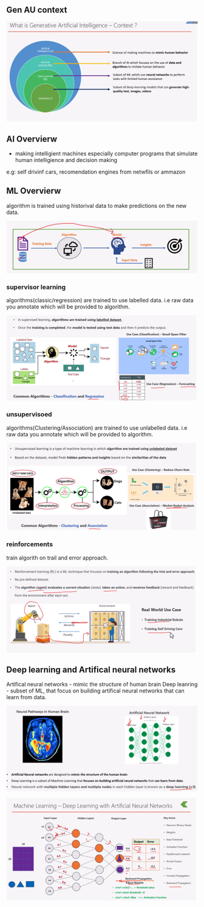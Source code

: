 

## Gen AU context

![gen_ai_context](gen_ai_context.png)

## AI Overvierw 

- making intelligient machines especially computer programs that simulate human intelligience and decision making

e.g: self drivinf cars, recomendation engines from netwfils or ammazon

## ML Overvierw

algorithm is trained using historival data to make predictions on the new data.

![ml_overview](ml_overview.png)

### supervisor learning

algorithms(classic/regression) are trained to use labelled data. i.e raw data you annotate which will be provided to algorithm.

![supervised_learning](supervised_learning.png)

### unsupervisoed 

algorithms(Clustering/Association) are trained to use unlabelled data. i.e raw data you annotate which will be provided to algorithm.

![unsupervised_learning](unsupervised_learning.png)

### reinforcements

train algorith on trail and error approach. 

![reinforced_learning](reinforced_learning.png)

## Deep learning and Artifical neural networks

Artifical neural networks - mimic the structure of human brain
Deep leanring - subset of ML, that focus on building artifical neural networks that can learn from data. 

![artificial_neural_network](artificial_neural_network.png)

![artificial_neural_network_1](artificial_neural_network_1.png)